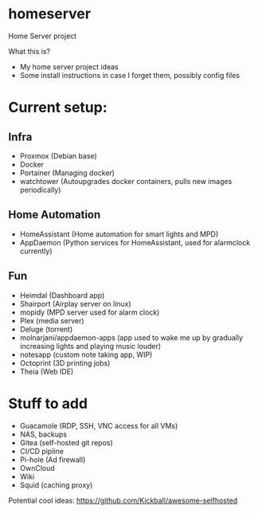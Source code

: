 # homeserver
Home Server project

What this is?
- My home server project ideas
- Some install instructions in case I forget them, possibly config files

# Current setup:

## Infra
- Proxmox (Debian base)
- Docker
- Portainer (Managing docker)
- watchtower (Autoupgrades docker containers, pulls new images periodically)

## Home Automation
- HomeAssistant (Home automation for smart lights and MPD)
- AppDaemon (Python services for HomeAssistant, used for alarmclock currently)

## Fun
- Heimdal (Dashboard app)
- Shairport (Airplay server on linux)
- mopidy (MPD server used for alarm clock)
- Plex (media server)
- Deluge (torrent)
- molnarjani/appdaemon-apps (app used to wake me up by gradually increasing lights and playing music louder)
- notesapp (custom note taking app, WIP)
- Octoprint (3D printing jobs)
- Theia (Web IDE)

# Stuff to add
  - Guacamole (RDP, SSH, VNC access for all VMs)
  - NAS, backups
  - Gitea (self-hosted git repos)
  - CI/CD pipline
  - Pi-hole (Ad firewall)
  - OwnCloud
  - Wiki
  - Squid (caching proxy)

Potential cool ideas:
https://github.com/Kickball/awesome-selfhosted
